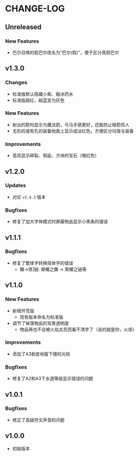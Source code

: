 # CHANGE-LOG

## Unreleased

### New Features

- 巴尔召唤的假巴尔改名为“巴尔(假)”，便于区分真假巴尔

## v1.3.0

### Changes

- 标准版默认隐藏小紫、融冰药水
- 标准版超红，超蓝变为灰色

### New Features

- 射出的箭均显示为魔法箭，弓马手感更好，还能防止暗箭伤人
- 无形的或有孔的装备地面上显示成淡红色，方便区分垃圾与装备

### Improvements

- 高亮显示碎裂、瑕疵、方块的宝石（暗红色）

## v1.2.0

### Updates

- 对应 `v2.4.3` 版本

### Bugfixes

- 修复了加大字体模式时屏蔽物品显示小黑条的错误

## v1.1.1

### Bugfixes

- 修复了繁体字转换简体字的错误
  - 鍊->炼|链: 榮耀之鍊 -> 荣耀之链等

## v1.1.0

### New Features

- 新增开荒版
  - 现有版本命名为标准版
- 调节了掉落物品的背景透明度
  - 物品再也不会被火焰太亮而看不清字了（说的就是你，火炬）

### Improvements

- 添加了A3剥皮地窖下楼的光柱

### Bugfixes

- 修复了A2和A3下水道等级显示错误的问题

## v1.0.1

### Bugfixes

- 修正了高级符文声音的问题

## v1.0.0

- 初始版本
